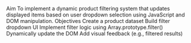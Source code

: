 Aim To implement a dynamic product filtering system that updates displayed items based on user dropdown selection using JavaScript and DOM manipulation.
Objectives
Create a product dataset
Build filter dropdown UI
Implement filter logic using Array.prototype.filter()
Dynamically update the DOM
Add visual feedback (e.g., filtered results)
